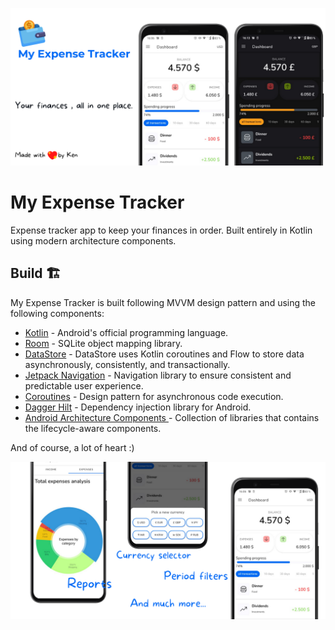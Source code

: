 ![](https://github.com/KenAli77/ExpenseTracker/blob/master/1.png)

# My Expense Tracker

Expense tracker app to keep your finances in order. 
Built entirely in Kotlin using modern architecture components.


## Build 🏗️

My Expense Tracker is built following MVVM design pattern and using the following components:

- [Kotlin]() - Android's official programming language.
- [Room](https://developer.android.com/jetpack/androidx/releases/room?hl=en) - SQLite object mapping library.
- [DataStore](https://developer.android.com/jetpack/androidx/releases/datastore?hl=en) -  DataStore uses Kotlin coroutines and Flow to store data asynchronously, consistently, and transactionally.
- [Jetpack Navigation](https://developer.android.com/guide/navigation) - Navigation library to ensure consistent and predictable user experience.
- [Coroutines](https://developer.android.com/kotlin/coroutines) - Design pattern for asynchronous code execution.
- [Dagger Hilt](https://developer.android.com/training/dependency-injection/hilt) - Dependency injection library for Android.
- [Android Architecture Components ](https://developer.android.com/topic/architecture) - Collection of libraries that contains the lifecycle-aware components.

And of course, a lot of heart :)

![](https://github.com/KenAli77/ExpenseTracker/blob/master/2.png)
